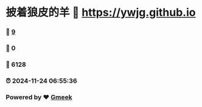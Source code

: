 # 披着狼皮的羊 :link: https://ywjg.github.io 
### :page_facing_up: [9](https://ywjg.github.io/tag.html) 
### :speech_balloon: 0 
### :hibiscus: 6128 
### :alarm_clock: 2024-11-24 06:55:36 
### Powered by :heart: [Gmeek](https://github.com/Meekdai/Gmeek)
